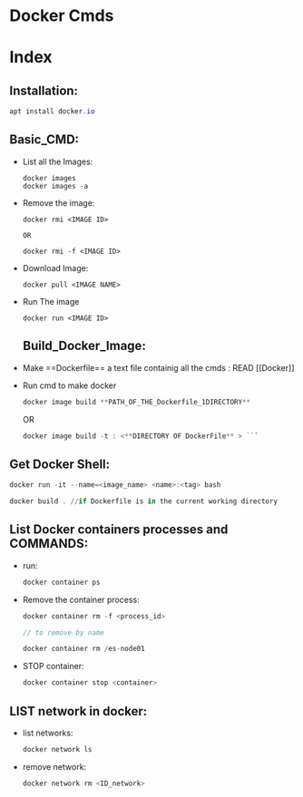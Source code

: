 # Docker Cmds

# Index

## Installation:

```powershell
apt install docker.io
```

## Basic_CMD:

- List all the Images:
    
    ```
    docker images
    docker images -a
    ```
    
- Remove the image:
    
    ```
    docker rmi <IMAGE ID>
    
    OR
    
    docker rmi -f <IMAGE ID>
    ```
    
- Download Image:
    
    ```
    docker pull <IMAGE NAME>
    ```
    
- Run The image
    
    ```
    docker run <IMAGE ID>
    ```
    
    ## Build_Docker_Image:
    
- Make ==Dockerfile== a text file containig all the cmds : READ [[Docker]]
- Run cmd to make docker
    
    ```powershell
    docker image build **PATH_OF_THE_Dockerfile_1DIRECTORY**
    ```
    
    OR
    
    ```powershell
    docker image build -t : <**DIRECTORY OF DockerFile** > ```
    ```
    

## Get Docker Shell:

```powershell
docker run -it --name=<image_name> <name>:<tag> bash

docker build . //if Dockerfile is in the current working directory
```

## List Docker containers processes and COMMANDS:

- run:
    
    ```kotlin
    docker container ps
    ```
    
- Remove the container process:
    
    ```kotlin
    docker container rm -f <process_id>
    
    // to remove by name
    
    docker container rm /es-node01
    ```
    
- STOP container:
    
    ```kotlin
    docker container stop <container>
    ```
    

## LIST network in docker:

- list networks:
    
    ```kotlin
    docker network ls
    ```
    
- remove network:
    
    ```kotlin
    docker network rm <ID_network>
    ```